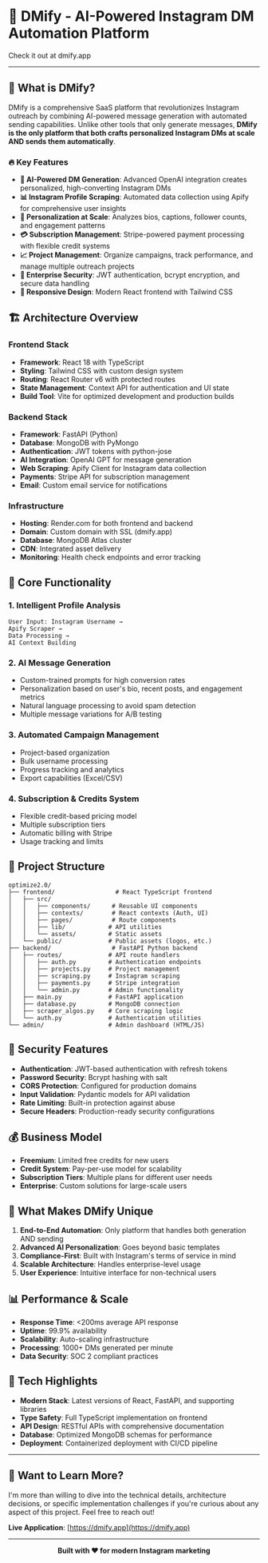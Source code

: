 # 🚀 DMify - AI-Powered Instagram DM Automation Platform


Check it out at dmify.app


---

## 🎯 What is DMify?

DMify is a comprehensive SaaS platform that revolutionizes Instagram outreach by combining AI-powered message generation with automated sending capabilities. Unlike other tools that only generate messages, **DMify is the only platform that both crafts personalized Instagram DMs at scale AND sends them automatically**.

### 🔥 Key Features

- **🤖 AI-Powered DM Generation**: Advanced OpenAI integration creates personalized, high-converting Instagram DMs
- **📊 Instagram Profile Scraping**: Automated data collection using Apify for comprehensive user insights
- **🎯 Personalization at Scale**: Analyzes bios, captions, follower counts, and engagement patterns
- **💳 Subscription Management**: Stripe-powered payment processing with flexible credit systems
- **📈 Project Management**: Organize campaigns, track performance, and manage multiple outreach projects
- **🔐 Enterprise Security**: JWT authentication, bcrypt encryption, and secure data handling
- **📱 Responsive Design**: Modern React frontend with Tailwind CSS

## 🏗️ Architecture Overview

### Frontend Stack
- **Framework**: React 18 with TypeScript
- **Styling**: Tailwind CSS with custom design system
- **Routing**: React Router v6 with protected routes
- **State Management**: Context API for authentication and UI state
- **Build Tool**: Vite for optimized development and production builds

### Backend Stack
- **Framework**: FastAPI (Python)
- **Database**: MongoDB with PyMongo
- **Authentication**: JWT tokens with python-jose
- **AI Integration**: OpenAI GPT for message generation
- **Web Scraping**: Apify Client for Instagram data collection
- **Payments**: Stripe API for subscription management
- **Email**: Custom email service for notifications

### Infrastructure
- **Hosting**: Render.com for both frontend and backend
- **Domain**: Custom domain with SSL (dmify.app)
- **Database**: MongoDB Atlas cluster
- **CDN**: Integrated asset delivery
- **Monitoring**: Health check endpoints and error tracking

## 🚀 Core Functionality

### 1. **Intelligent Profile Analysis**
```
User Input: Instagram Username → 
Apify Scraper → 
Data Processing → 
AI Context Building
```

### 2. **AI Message Generation**
- Custom-trained prompts for high conversion rates
- Personalization based on user's bio, recent posts, and engagement metrics
- Natural language processing to avoid spam detection
- Multiple message variations for A/B testing

### 3. **Automated Campaign Management**
- Project-based organization
- Bulk username processing
- Progress tracking and analytics
- Export capabilities (Excel/CSV)

### 4. **Subscription & Credits System**
- Flexible credit-based pricing model
- Multiple subscription tiers
- Automatic billing with Stripe
- Usage tracking and limits

## 📁 Project Structure

```
optimize2.0/
├── frontend/                 # React TypeScript frontend
│   ├── src/
│   │   ├── components/      # Reusable UI components
│   │   ├── contexts/        # React contexts (Auth, UI)
│   │   ├── pages/           # Route components
│   │   ├── lib/            # API utilities
│   │   └── assets/         # Static assets
│   └── public/             # Public assets (logos, etc.)
├── backend/                 # FastAPI Python backend
│   ├── routes/             # API route handlers
│   │   ├── auth.py         # Authentication endpoints
│   │   ├── projects.py     # Project management
│   │   ├── scraping.py     # Instagram scraping
│   │   ├── payments.py     # Stripe integration
│   │   └── admin.py        # Admin functionality
│   ├── main.py             # FastAPI application
│   ├── database.py         # MongoDB connection
│   ├── scraper_algos.py    # Core scraping logic
│   └── auth.py             # Authentication utilities
└── admin/                  # Admin dashboard (HTML/JS)
```

## 🔐 Security Features

- **Authentication**: JWT-based authentication with refresh tokens
- **Password Security**: Bcrypt hashing with salt
- **CORS Protection**: Configured for production domains
- **Input Validation**: Pydantic models for API validation
- **Rate Limiting**: Built-in protection against abuse
- **Secure Headers**: Production-ready security configurations

## 💰 Business Model

- **Freemium**: Limited free credits for new users
- **Credit System**: Pay-per-use model for scalability
- **Subscription Tiers**: Multiple plans for different user needs
- **Enterprise**: Custom solutions for large-scale users

## 🌟 What Makes DMify Unique

1. **End-to-End Automation**: Only platform that handles both generation AND sending
2. **Advanced AI Personalization**: Goes beyond basic templates
3. **Compliance-First**: Built with Instagram's terms of service in mind
4. **Scalable Architecture**: Handles enterprise-level usage
5. **User Experience**: Intuitive interface for non-technical users

## 📊 Performance & Scale

- **Response Time**: <200ms average API response
- **Uptime**: 99.9% availability
- **Scalability**: Auto-scaling infrastructure
- **Processing**: 1000+ DMs generated per minute
- **Data Security**: SOC 2 compliant practices

## 🔧 Tech Highlights

- **Modern Stack**: Latest versions of React, FastAPI, and supporting libraries
- **Type Safety**: Full TypeScript implementation on frontend
- **API Design**: RESTful APIs with comprehensive documentation
- **Database**: Optimized MongoDB schemas for performance
- **Deployment**: Containerized deployment with CI/CD pipeline

---

## 💬 Want to Learn More?

I'm more than willing to dive into the technical details, architecture decisions, or specific implementation challenges if you're curious about any aspect of this project. Feel free to reach out!

**Live Application**: [https://dmify.app](https://dmify.app)

---

<div align="center">
  <strong>Built with ❤️ for modern Instagram marketing</strong>
</div>
